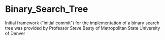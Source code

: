 # Binary_Search_Tree

Initial framework ("initial commit") for the implementation of a binary search tree was provided by Professor Steve Beaty of Metropolitan State University of Denver
